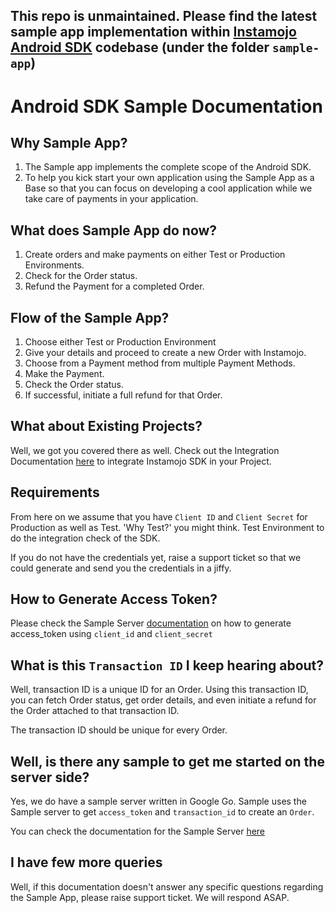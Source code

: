 ## This repo is unmaintained. Please find the latest sample app implementation within [Instamojo Android SDK](https://github.com/Instamojo/instamojo-android-sdk) codebase (under the folder `sample-app`)

# Android SDK Sample Documentation

## Why Sample App?
1. The Sample app implements the complete scope of the Android SDK. 
2. To help you kick start your own application using the Sample App as a Base so that you can focus 
on developing a cool application while we take care of payments in your application.

## What does Sample App do now?
1. Create orders and make payments on either Test or Production Environments.
2. Check for the Order status.
3. Refund the Payment for a completed Order.

## Flow of the Sample App?
1. Choose either Test or Production Environment
2. Give your details and proceed to create a new Order with Instamojo.
3. Choose from a Payment method from multiple Payment Methods.
4. Make the Payment.
5. Check the Order status.
6. If successful, initiate a full refund for that Order.

## What about Existing Projects?
Well, we got you covered there as well. Check out the Integration Documentation 
[here](https://docs.instamojo.com/page/android-sdk) to integrate Instamojo SDK in your Project.

## Requirements
From here on we assume that you have `Client ID` and `Client Secret` for Production as well as Test. 
'Why Test?' you might think. Test Environment to do the integration check of the SDK. 

If you do not have the credentials yet, raise a support ticket so that we could generate and 
send you the credentials in a jiffy.

## How to Generate Access Token?
Please check the Sample Server [documentation](https://github.com/Instamojo/sample-sdk-server/blob/master/Readme.md#generating-access-token) on how to generate access_token using `client_id` and `client_secret`

## What is this `Transaction ID` I keep hearing about?
Well, transaction ID is a unique ID for an Order. Using this transaction ID, 
you can fetch Order status, get order details, and even initiate a refund for the Order attached to that transaction ID.

The transaction ID should be unique for every Order.

## Well, is there any sample to get me started on the server side?
Yes, we do have a sample server written in Google Go. Sample uses the Sample server to get `access_token` and `transaction_id`
to create an `Order`.

You can check the documentation for the Sample Server [here](https://github.com/Instamojo/sample-sdk-server/blob/master/Readme.md)

## I have few more queries
Well, if this documentation doesn't answer any specific questions regarding the Sample App, please raise support ticket. We will respond ASAP.
